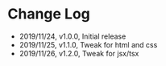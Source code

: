 # Change Log

- 2019/11/24, v1.0.0, Initial release
- 2019/11/25, v1.1.0, Tweak for html and css
- 2019/11/26, v1.2.0, Tweak for jsx/tsx
